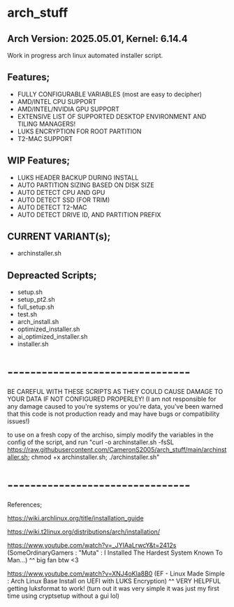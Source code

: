 # arch_stuff
Arch Version: 2025.05.01, Kernel: 6.14.4
----------------------------------------
Work in progress arch linux automated installer script.

Features;
---------
- FULLY CONFIGURABLE VARIABLES (most are easy to decipher)
- AMD/INTEL CPU SUPPORT
- AMD/INTEL/NVIDIA GPU SUPPORT
- EXTENSIVE LIST OF SUPPORTED DESKTOP ENVIRONMENT AND TILING MANAGERS!
- LUKS ENCRYPTION FOR ROOT PARTITION
- T2-MAC SUPPORT

WIP Features;
-------------
- LUKS HEADER BACKUP DURING INSTALL
- AUTO PARTITION SIZING BASED ON DISK SIZE
- AUTO DETECT CPU AND GPU
- AUTO DETECT SSD (FOR TRIM)
- AUTO DETECT T2-MAC
- AUTO DETECT DRIVE ID, AND PARTITION PREFIX


## CURRENT VARIANT(s);
- archinstaller.sh
 
## Depreacted Scripts;
- setup.sh
- setup_pt2.sh
- full_setup.sh
- test.sh
- arch_install.sh
- optimized_installer.sh
- ai_optimized_installer.sh
- installer.sh

# -------------------------------- #

BE CAREFUL WITH THESE SCRIPTS AS THEY COULD CAUSE DAMAGE TO YOUR DATA IF NOT CONFIGURED PROPERLEY! (I am not responsible for any damage caused to you're systems or you're data, you've been warned that this code is not production ready and may have bugs or compatibility issues!)

to use on a fresh copy of the archiso, simply modify the variables in the config of the script, and run "curl -o archinstaller.sh -fsSL https://raw.githubusercontent.com/CameronS2005/arch_stuff/main/archinstaller.sh; chmod +x archinstaller.sh; ./archinstaller.sh"

# -------------------------------- #

References;

https://wiki.archlinux.org/title/installation_guide

https://wiki.t2linux.org/distributions/arch/installation/

https://www.youtube.com/watch?v=_JYIAaLrwcY&t=2412s 
(SomeOrdinaryGamers : "Muta" : I Installed The Hardest System Known To Man...)
^^ big fan btw <3

https://www.youtube.com/watch?v=XNJ4oKla8B0 
(EF - Linux Made Simple : Arch Linux Base Install on UEFI with LUKS Encryption)
^^ VERY HELPFUL getting luksformat to work! (turn out it was very simple it was just my first time using cryptsetup without a gui lol)
